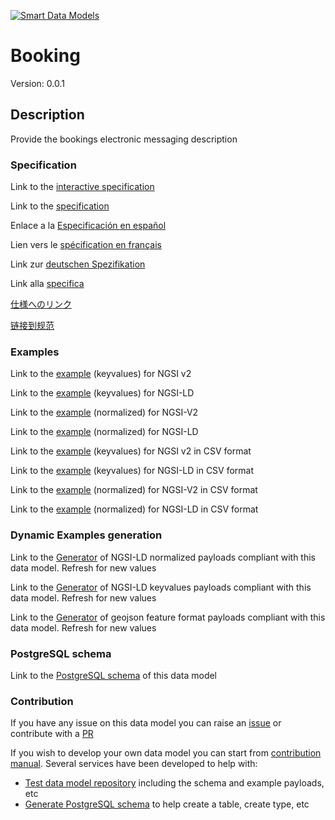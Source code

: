 [![Smart Data Models](https://smartdatamodels.org/wp-content/uploads/2022/01/SmartDataModels_logo.png "Logo")](https://smartdatamodels.org)
# Booking
Version: 0.0.1

## Description 

Provide the bookings electronic messaging description
### Specification

Link to the [interactive specification](https://swagger.lab.fiware.org/?url=https://smart-data-models.github.io/dataModel.MarineTransport/Booking/swagger.yaml)

Link to the [specification](https://github.com/smart-data-models/dataModel.MarineTransport/blob/master/Booking/doc/spec.md)

Enlace a la [Especificación en español](https://github.com/smart-data-models/dataModel.MarineTransport/blob/master/Booking/doc/spec_ES.md)

Lien vers le [spécification en français](https://github.com/smart-data-models/dataModel.MarineTransport/blob/master/Booking/doc/spec_FR.md)

Link zur [deutschen Spezifikation](https://github.com/smart-data-models/dataModel.MarineTransport/blob/master/Booking/doc/spec_DE.md)

Link alla [specifica](https://github.com/smart-data-models/dataModel.MarineTransport/blob/master/Booking/doc/spec_IT.md)

[仕様へのリンク](https://github.com/smart-data-models/dataModel.MarineTransport/blob/master/Booking/doc/spec_JA.md)

[链接到规范](https://github.com/smart-data-models/dataModel.MarineTransport/blob/master/Booking/doc/spec_ZH.md)
### Examples

Link to the [example](https://smart-data-models.github.io/dataModel.MarineTransport/Booking/examples/example.json) (keyvalues) for NGSI v2

Link to the [example](https://smart-data-models.github.io/dataModel.MarineTransport/Booking/examples/example.jsonld) (keyvalues) for NGSI-LD

Link to the [example](https://smart-data-models.github.io/dataModel.MarineTransport/Booking/examples/example-normalized.json) (normalized) for NGSI-V2

Link to the [example](https://smart-data-models.github.io/dataModel.MarineTransport/Booking/examples/example-normalized.jsonld) (normalized) for NGSI-LD

Link to the [example](https://github.com/smart-data-models/dataModel.MarineTransport/blob/master/Booking/examples/example.json.csv) (keyvalues) for NGSI v2 in CSV format

Link to the [example](https://github.com/smart-data-models/dataModel.MarineTransport/blob/master/Booking/examples/example.jsonld.csv) (keyvalues) for NGSI-LD in CSV format

Link to the [example](https://github.com/smart-data-models/dataModel.MarineTransport/blob/master/Booking/examples/example-normalized.json.csv) (normalized) for NGSI-V2 in CSV format

Link to the [example](https://github.com/smart-data-models/dataModel.MarineTransport/blob/master/Booking/examples/example-normalized.jsonld.csv) (normalized) for NGSI-LD in CSV format
### Dynamic Examples generation

Link to the [Generator](https://smartdatamodels.org/extra/ngsi-ld_generator.php?schemaUrl=https://raw.githubusercontent.com/smart-data-models/dataModel.MarineTransport/master/Booking/schema.json&email=info@smartdatamodels.org) of NGSI-LD normalized payloads compliant with this data model. Refresh for new values

Link to the [Generator](https://smartdatamodels.org/extra/ngsi-ld_generator_keyvalues.php?schemaUrl=https://raw.githubusercontent.com/smart-data-models/dataModel.MarineTransport/master/Booking/schema.json&email=info@smartdatamodels.org) of NGSI-LD keyvalues payloads compliant with this data model. Refresh for new values

Link to the [Generator](https://smartdatamodels.org/extra/geojson_features_generator.php?schemaUrl=https://raw.githubusercontent.com/smart-data-models/dataModel.MarineTransport/master/Booking/schema.json&email=info@smartdatamodels.org) of geojson feature format payloads compliant with this data model. Refresh for new values
### PostgreSQL schema

Link to the [PostgreSQL schema](https://github.com/smart-data-models/dataModel.MarineTransport/blob/master/Booking/schema.sql) of this data model
### Contribution

 If you have any issue on this data model you can raise an [issue](https://github.com/smart-data-models/dataModel.MarineTransport/issues)  or contribute with a [PR](https://github.com/smart-data-models/dataModel.MarineTransport/pulls)

 If you wish to develop your own data model you can start from [contribution manual](https://bit.ly/contribution_manual). Several services have been developed to help with: 
 - [Test data model repository](https://smartdatamodels.org/index.php/data-models-contribution-api/) including the schema and example payloads, etc
 - [Generate PostgreSQL schema](https://smartdatamodels.org/index.php/sql-service/) to help create a table, create type, etc